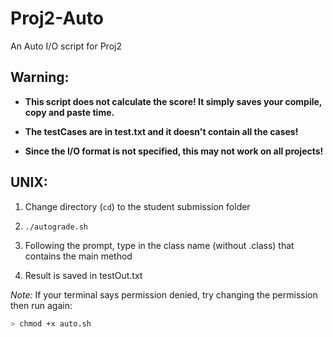 # Proj2-Auto
An Auto I/O script for Proj2

## Warning:

- **This script does not calculate the score! It simply saves your compile, copy and paste time.**

- **The testCases are in test.txt and it doesn't contain all the cases!**

- **Since the I/O format is not specified, this may not work on all projects!**

## UNIX:
1. Change directory (`cd`) to the student submission folder

2. `./autograde.sh`

3. Following the prompt, type in the class name (without .class) that contains the main method

4. Result is saved in testOut.txt

*Note:* If your terminal says permission denied, try changing the permission then run again:
```bash
> chmod +x auto.sh
```
